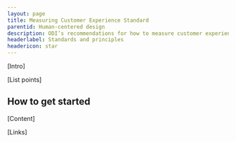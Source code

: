 ```yaml
---
layout: page
title: Measuring Customer Experience Standard
parentid: Human-centered design
description: ODI’s recommendations for how to measure customer experience
headerlabel: Standards and principles
headericon: star
---
```


[Intro]

[List points]

## How to get started

[Content]

[Links]
